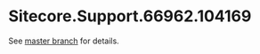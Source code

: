 # Sitecore.Support.66962.104169

See [master branch](https://github.com/sitecoresupport/Sitecore.Support.66962.104169) for details.